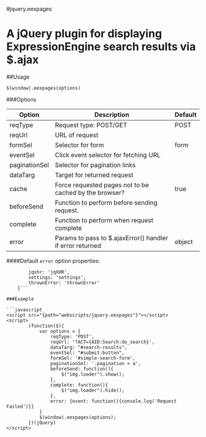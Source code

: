 #jquery.eexpages

A jQuery plugin for displaying ExpressionEngine search results  via $.ajax
===

##Usage

`$(window).eexpages(options)`

###Options

| Option | Description | Default |
| --- | --- | --- | 
| reqType | Request type: POST/GET | POST |
| reqUrl | URL of request | |
| formSel | Selector for form | form |
| eventSel | Click event selector for fetching URL | |
| paginationSel | Selector for pagination links | |
| dataTarg | Target for returned request | |
| cache | Force requested pages not to be cached by the browser? | true |
| beforeSend | Function to perform before sending request. | |
| complete | Function to perform when request complete | |
| error | Params to pass to $.ajaxError() handler if error returned | object |

####Default ```error``` option properties:

```{ event:function(){},
		jqxhr: 'jqXHR',
		settings: 'settings',
		thrownError: 'thrownError'
	}```
	
###Example
	
```javascript
<script src="{path="webscripts/jquery.eexpages"}"></script>
<script>
		(function($){
			var options = {
				reqType: 'POST',
				reqUrl: '?ACT={AID:Search:do_search}',
				dataTarg: "#search-results",
				eventSel: "#submit-button",
				formSel: '#simple-search-form',
				paginationSel: '.pagination > a',
				beforeSend: function(){
					$("img.loader").show();
				},
				complete: function(){
					$("img.loader").hide();
				},
				error: {event: function(){console.log('Request Failed')}}
			}
			$(window).eexpages(options);
		})(jQuery)
</script>
```
	
